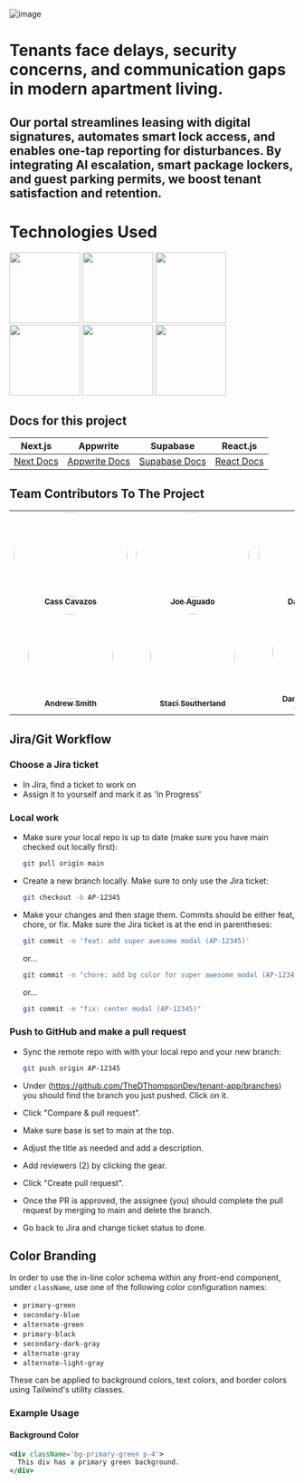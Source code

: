 ![image](https://github.com/user-attachments/assets/80481fb6-6f4e-4fac-8cbf-ee575f1a94af)


# Tenants face delays, security concerns, and communication gaps in modern apartment living.

## Our portal streamlines leasing with digital signatures, automates smart lock access, and enables one-tap reporting for disturbances. By integrating AI escalation, smart package lockers, and guest parking permits, we boost tenant satisfaction and retention.

# Technologies Used

<img style="height:125px" src="https://cdn.jsdelivr.net/gh/devicons/devicon@latest/icons/typescript/typescript-original.svg" /> <img style="height:125px" src="https://cdn.jsdelivr.net/gh/devicons/devicon@latest/icons/nextjs/nextjs-original.svg" /> <img style="height:125px" src="https://cdn.jsdelivr.net/gh/devicons/devicon@latest/icons/appwrite/appwrite-original.svg" /> <img style="height:125px" src="https://cdn.jsdelivr.net/gh/devicons/devicon/icons/react/react-original-wordmark.svg" /> <img style="height:125px" src="https://cdn.jsdelivr.net/gh/devicons/devicon@latest/icons/css3/css3-original.svg" /> <img style="height:125px" src="https://cdn.jsdelivr.net/gh/devicons/devicon@latest/icons/supabase/supabase-original.svg" />

## Docs for this project

| Next.js                               | Appwrite                                  | Supabase                                    | React.js                         |
| ------------------------------------- | ----------------------------------------- | ------------------------------------------- | -------------------------------- |
| [Next Docs ](https://nextjs.org/docs) | [Appwrite Docs](https://appwrite.io/docs) | [Supabase Docs ](https://supabase.com/docs) | [React Docs](https://react.dev/) |

## Team Contributors To The Project

<table>
  <tr>
    <td align="center" width="175">
      <a href="https://www.linkedin.com/in/casacava/">
        <img src="https://github.com/user-attachments/assets/72674182-94f6-45bf-bbe6-7f8cef92338d" height="150" width="200" style="border-radius:50%;" /><br />
        <sub><b>Cass Cavazos</b></sub>
      </a>
    </td>
    <td align="center" width="175">
      <a href="https://www.linkedin.com/in/joeaguado/">
        <img src="https://github.com/user-attachments/assets/ed822669-8b90-4d8e-bd15-82513aaffe3e" height="150" width="200" style="border-radius:50%;" /><br />
        <sub><b>Joe Aguado</b></sub>
      </a>
    </td>
    <td align="center" width="175">
      <a href="https://www.linkedin.com/in/damianpad/">
        <img src="https://github.com/user-attachments/assets/44d0ee64-babe-4c43-a252-79daac03058e" height="150" width="200" style="border-radius:50%;" /><br />
        <sub><b>Damian Padilla</b></sub>
      </a>
    </td>
    <td align="center" width="175">
      <a href="https://www.linkedin.com/in/tatibertazoli/">
        <img src="https://github.com/user-attachments/assets/288e8740-1f5a-4e4d-a172-da2558ea7ac1" height="150" width="200" style="border-radius:50%;" /><br />
        <sub><b>Tatiana Bertazoli</b></sub>
      </a>
    </td>
  </tr>
  <tr>
    <td align="center" width="175">
      <a href="https://www.linkedin.com/in/andrew-sm1th/">
        <img src="https://github.com/user-attachments/assets/bc9f85bd-06a2-49b9-a14f-6e37715f069d" height="150" width="150" style="border-radius:50%;" /><br />
        <sub><b>Andrew Smith</b></sub>
      </a>
    </td>
    <td align="center" width="175">
      <a href="https://www.linkedin.com/in/staci-southerland-649549a8/">
        <img src="https://github.com/user-attachments/assets/9660d25b-1111-41e5-8a90-9f91ec928533" height="150" width="150" style="border-radius:50%;" /><br />
        <sub><b>Staci Southerland</b></sub>
      </a>
    </td>
    <td align="center" width="175">
      <a href="https://www.linkedin.com/in/dthompsondev/">
        <img src="https://github.com/user-attachments/assets/8dc36ff7-8e09-4ea0-9ee1-e9bc3062745b" height="150" width="150" style="border-radius:50%;" /><br />
        <sub><b>Danny Thompson</b></sub>
        <br /><sub>(Tech Lead)</sub>
      </a>
    </td>
  </tr>
</table>

## Jira/Git Workflow

### Choose a Jira ticket

- In Jira, find a ticket to work on
- Assign it to yourself and mark it as 'In Progress'

### Local work

- Make sure your local repo is up to date (make sure you have main checked out locally first):

  ```bash
  git pull origin main
  ```

- Create a new branch locally. Make sure to only use the Jira ticket:

  ```bash
  git checkout -b AP-12345
  ```

- Make your changes and then stage them. Commits should be either feat, chore, or fix. Make sure the Jira ticket is at the end in parentheses:

  ```bash
  git commit -m 'feat: add super awesome modal (AP-12345)'
  ```

  or...

  ```bash
  git commit -m "chore: add bg color for super awesome modal (AP-12345)"
  ```

  or...

  ```bash
  git commit -m "fix: center modal (AP-12345)"
  ```

### Push to GitHub and make a pull request

- Sync the remote repo with with your local repo and your new branch:

  ```bash
  git push origin AP-12345
  ```

- Under (https://github.com/TheDThompsonDev/tenant-app/branches) you should find the branch you just pushed. Click on it.
- Click "Compare & pull request".
- Make sure base is set to main at the top.
- Adjust the title as needed and add a description.
- Add reviewers (2) by clicking the gear.
- Click "Create pull request".
- Once the PR is approved, the assignee (you) should complete the pull request by merging to main and delete the branch.
- Go back to Jira and change ticket status to done.

## Color Branding

In order to use the in-line color schema within any front-end component, under `className`, use one of the following color configuration names:

- `primary-green`
- `secondary-blue`
- `alternate-green`
- `primary-black`
- `secondary-dark-gray`
- `alternate-gray`
- `alternate-light-gray`

These can be applied to background colors, text colors, and border colors using Tailwind's utility classes.

### Example Usage

#### Background Color

```jsx
<div className='bg-primary-green p-4'>
  This div has a primary green background.
</div>
```

